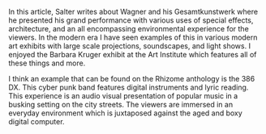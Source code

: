 In this article, Salter writes about Wagner and his Gesamtkunstwerk where he presented his grand performance with various uses of special effects, architecture, and an all encompassing environmental experience for the viewers. In the modern era I have seen examples of this in various modern art exhibits with large scale projections, soundscapes, and light shows. I enjoyed the Barbara Kruger exhibit at the Art Institute which features all of these things and more.

I think an example that can be found on the Rhizome anthology is the 386 DX. This cyber punk band features digital instruments and lyric reading. This experience is an audio visual presentation of popular music in a busking setting on the city streets. The viewers are immersed in an everyday environment which is juxtaposed against the aged and boxy digital computer. 
